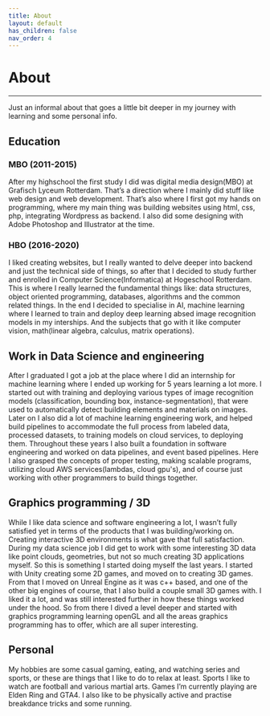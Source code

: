 ```yaml
---
title: About
layout: default
has_children: false
nav_order: 4
---
```

# About
<hr/>
Just an informal about that goes a little bit deeper in my journey with learning and some personal info.

## Education
### MBO (2011-2015)
After my highschool the first study I did was digital media design(MBO) at Grafisch Lyceum Rotterdam. That’s a direction where I mainly did stuff like web design and web development. That’s also where I first got my hands on programming, where my main thing was building websites using html, css, php, integrating Wordpress as backend. I also did some designing with Adobe Photoshop and Illustrator at the time.

### HBO (2016-2020)
I liked creating websites, but I really wanted to delve deeper into backend and just the technical side of things, so after that I decided to study further and enrolled in Computer Science(Informatica) at Hogeschool Rotterdam. This is where I really learned the fundamental things like: data structures, object oriented programming, databases, algorithms and the common related things. In the end I decided to specialise in AI, machine learning where I learned to train and deploy deep learning absed image recognition models in my interships. And the subjects that go with it like computer vision, math(linear algebra, calculus, matrix operations).

## Work in Data Science and engineering
After I graduated I got a job at the place where I did an internship for machine learning where I ended up working for 5 years learning a lot more. I started out with training and deploying various types of image recognition models (classification, bounding box, instance-segmentation), that were used to automatically detect building elements and materials on images. Later on I also did a lot of machine learning engineering work, and helped build pipelines to accommodate the full process from labeled data, processed datasets, to training models on cloud services, to deploying them. Throughout these years I also built a foundation in software engineering and worked on data pipelines, and event based pipelines. Here I also grasped the concepts of proper testing, making scalable programs, utilizing cloud AWS services(lambdas, cloud gpu's), and of course just working with other programmers to build things together.

## Graphics programming / 3D
While I like data science and software engineering a lot, I wasn’t fully satisfied yet in terms of the products that I was building/working on. Creating interactive 3D environments is what gave that full satisfaction. During my data science job I did get to work with some interesting 3D data like point clouds, geometries, but not so much creating 3D applications myself. So this is something I started doing myself the last years. I started with Unity creating some 2D games, and moved on to creating 3D games. From that I moved on Unreal Engine as it was c++ based, and one of the other big engines of course, that I also build a couple small 3D games with. I liked it a lot, and was still interested further in how these things worked under the hood. So from there I dived a level deeper and started with graphics programming learning openGL and all the areas graphics programming has to offer, which are all super interesting.


## Personal
My hobbies are some casual gaming, eating, and watching series and sports, or these are things that I like to do to relax at least. Sports I like to watch are football and various martial arts. Games I’m currently playing are Elden Ring and GTA4. I also like to be physically active and practise breakdance tricks and some running.
